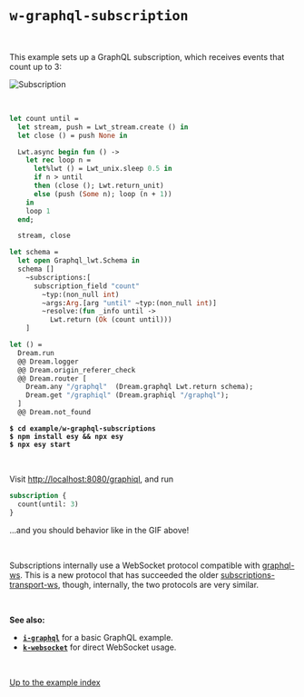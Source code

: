 # `w-graphql-subscription`

<br>

This example sets up a GraphQL subscription, which receives events that count up
to 3:

![Subscription](https://raw.githubusercontent.com/aantron/dream/master/docs/asset/subscription.gif)

<br>

```ocaml
let count until =
  let stream, push = Lwt_stream.create () in
  let close () = push None in

  Lwt.async begin fun () ->
    let rec loop n =
      let%lwt () = Lwt_unix.sleep 0.5 in
      if n > until
      then (close (); Lwt.return_unit)
      else (push (Some n); loop (n + 1))
    in
    loop 1
  end;

  stream, close

let schema =
  let open Graphql_lwt.Schema in
  schema []
    ~subscriptions:[
      subscription_field "count"
        ~typ:(non_null int)
        ~args:Arg.[arg "until" ~typ:(non_null int)]
        ~resolve:(fun _info until ->
          Lwt.return (Ok (count until)))
    ]

let () =
  Dream.run
  @@ Dream.logger
  @@ Dream.origin_referer_check
  @@ Dream.router [
    Dream.any "/graphql"  (Dream.graphql Lwt.return schema);
    Dream.get "/graphiql" (Dream.graphiql "/graphql");
  ]
  @@ Dream.not_found
```

<pre><code><b>$ cd example/w-graphql-subscriptions</b>
<b>$ npm install esy && npx esy</b>
<b>$ npx esy start</b></code></pre>

<br>

Visit [http://localhost:8080/graphiql](http://localhost:8080/graphiql), and run

```graphql
subscription {
  count(until: 3)
}
```

...and you should behavior like in the GIF above!

<br>

Subscriptions internally use a WebSocket protocol compatible with
[graphql-ws](https://github.com/enisdenjo/graphql-ws). This is a new protocol
that has succeeded the older
[subscriptions-transport-ws](https://github.com/apollographql/subscriptions-transport-ws),
though, internally, the two protocols are very
similar.

<br>

**See also:**

- [**`i-graphql`**](../i-graphql#files) for a basic GraphQL example.
- [**`k-websocket`**](../k-websocket#files) for direct WebSocket usage.

<br>

[Up to the example index](../#examples)
